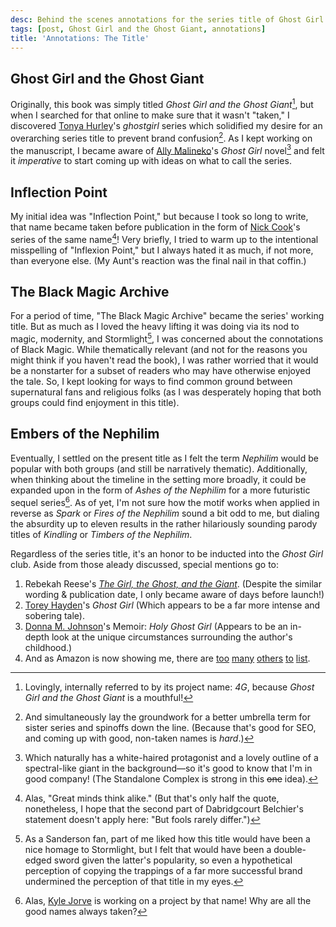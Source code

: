 ```yaml
---
desc: Behind the scenes annotations for the series title of Ghost Girl and the Ghost Giant, Embers of the Nephilim.
tags: [post, Ghost Girl and the Ghost Giant, annotations]
title: 'Annotations: The Title'
---
```


## Ghost Girl and the Ghost Giant

Originally, this book was simply titled _Ghost Girl and the Ghost Giant_[^1], but when I searched for that online to make sure that it wasn't "taken," I discovered [Tonya Hurley](https://www.tonyahurley.com/)'s _ghostgirl_ series which solidified my desire for an overarching series title to prevent brand confusion[^2]. As I kept working on the manuscript, I became aware of [Ally Malineko](https://allymalinenko.com/)'s _Ghost Girl_ novel[^3] and felt it _imperative_ to start coming up with ideas on what to call the series.

## Inflection Point

My initial idea was "Inflection Point," but because I took so long to write, that name became taken before publication in the form of [Nick Cook](https://nickcookauthor.com/)'s series of the same name[^4]! Very briefly, I tried to warm up to the intentional misspelling of "Inflexion Point," but I always hated it as much, if not more, than everyone else. (My Aunt's reaction was the final nail in that coffin.)

## The Black Magic Archive

For a period of time, "The Black Magic Archive" became the series' working title. But as much as I loved the heavy lifting it was doing via its nod to magic, modernity, and Stormlight[^5], I was concerned about the connotations of Black Magic. While thematically relevant (and not for the reasons you might think if you haven't read the book), I was rather worried that it would be a nonstarter for a subset of readers who may have otherwise enjoyed the tale. So, I kept looking for ways to find common ground between supernatural fans and religious folks (as I was desperately hoping that both groups could find enjoyment in this title).

## Embers of the Nephilim

Eventually, I settled on the present title as I felt the term _Nephilim_ would be popular with both groups (and still be narratively thematic). Additionally, when thinking about the timeline in the setting more broadly, it could be expanded upon in the form of _Ashes of the Nephilim_ for a more futuristic sequel series[^6]. As of yet, I'm not sure how the motif works when applied in reverse as _Spark_ or _Fires of the Nephilim_ sound a bit odd to me, but dialing the absurdity up to eleven results in the rather hilariously sounding parody titles of _Kindling_ or _Timbers of the Nephilim_.

Regardless of the series title, it's an honor to be inducted into the _Ghost Girl_ club. Aside from those aleady discussed, special mentions go to:

1. Rebekah Reese's _[The Girl, the Ghost, and the Giant](https://www.amazon.com/Girl-Ghost-Giant-Rebekah-Reese-ebook/dp/B0CC11R94S)_. (Despite the similar wording & publication date, I only became aware of days before launch!)
1. [Torey Hayden](https://www.torey-hayden.com)'s _Ghost Girl_ (Which appears to be a far more intense and sobering tale).
1. [Donna M. Johnson](http://holyghostgirlthebook.com)'s Memoir: _Holy Ghost Girl_ (Appears to be an in-depth look at the unique circumstances surrounding the author's childhood.)
1. And as Amazon is now showing me, there are [too](https://www.amazon.com/Ghost-Girl-Freak-House-Trilogy/dp/0992583446/) [many](https://www.amazon.com/Ghost-Girl-Echoes-Brooke-Carter/dp/145983688X) [others](https://www.amazon.com/Ghost-Girl-Patti-M-Walsh/dp/1639885730) [to](https://www.amazon.com/Girl-Ghost-Hanna-Alkaf/dp/0062940961) [list](https://www.amazon.com/Ghost-Girl-Penguin-Poets-Gerstler/dp/0142000647).

[^1]: Lovingly, internally referred to by its project name: _4G_, because _Ghost Girl and the Ghost Giant_ is a mouthful!
[^2]: And simultaneously lay the groundwork for a better umbrella term for sister series and spinoffs down the line. (Because that's good for SEO, and coming up with good, non-taken names is _hard_.)
[^3]: Which naturally has a white-haired protagonist and a lovely outline of a spectral-like giant in the background—so it's good to know that I'm in good company! (The Standalone Complex is strong in this ~~one~~ idea).
[^4]: Alas, "Great minds think alike." (But that's only half the quote, nonetheless, I hope that the second part of Dabridgcourt Belchier's statement doesn't apply here: "But fools rarely differ.")
[^5]: As a Sanderson fan, part of me liked how this title would have been a nice homage to Stormlight, but I felt that would have been a double-edged sword given the latter's popularity, so even a hypothetical perception of copying the trappings of a far more successful brand undermined the perception of that title in my eyes.
[^6]: Alas, [Kyle Jorve](https://kylejorve.com) is working on a project by that name! Why are all the good names always taken?
